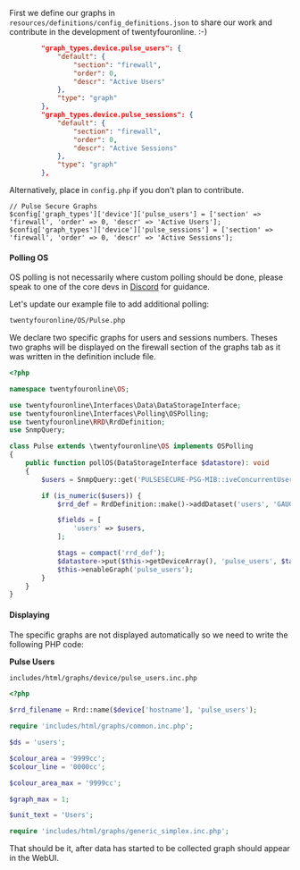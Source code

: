 First we define our graphs in `resources/definitions/config_definitions.json` to share
our work and contribute in the development of twentyfouronline. :-)

```json
        "graph_types.device.pulse_users": {
            "default": {
                "section": "firewall",
                "order": 0,
                "descr": "Active Users"
            },
            "type": "graph"
        },
        "graph_types.device.pulse_sessions": {
            "default": {
                "section": "firewall",
                "order": 0,
                "descr": "Active Sessions"
            },
            "type": "graph"
        },
```

Alternatively, place in `config.php` if you don't plan to contribute.

```config.php
// Pulse Secure Graphs
$config['graph_types']['device']['pulse_users'] = ['section' => 'firewall', 'order' => 0, 'descr' => 'Active Users'];
$config['graph_types']['device']['pulse_sessions'] = ['section' => 'firewall', 'order' => 0, 'descr' => 'Active Sessions'];
```

#### Polling OS

OS polling is not necessarily where custom polling should be done,
please speak to one of the core devs in
[Discord](https://t.libren.ms/discord) for guidance.

Let's update our example file to add additional polling:

```bash
twentyfouronline/OS/Pulse.php
```

We declare two specific graphs for users and sessions numbers. Theses
two graphs will be displayed on the firewall section of the graphs tab
as it was written in the definition include file.

```php
<?php

namespace twentyfouronline\OS;

use twentyfouronline\Interfaces\Data\DataStorageInterface;
use twentyfouronline\Interfaces\Polling\OSPolling;
use twentyfouronline\RRD\RrdDefinition;
use SnmpQuery;

class Pulse extends \twentyfouronline\OS implements OSPolling
{
    public function pollOS(DataStorageInterface $datastore): void
    {
        $users = SnmpQuery::get('PULSESECURE-PSG-MIB::iveConcurrentUsers.0')->value();

        if (is_numeric($users)) {
            $rrd_def = RrdDefinition::make()->addDataset('users', 'GAUGE', 0);

            $fields = [
                'users' => $users,
            ];

            $tags = compact('rrd_def');
            $datastore->put($this->getDeviceArray(), 'pulse_users', $tags, $fields);
            $this->enableGraph('pulse_users');
        }
    }
}
```

#### Displaying

The specific graphs are not displayed automatically so we need to
write the following PHP code:

**Pulse Users**

```bash
includes/html/graphs/device/pulse_users.inc.php
```

```php
<?php

$rrd_filename = Rrd::name($device['hostname'], 'pulse_users');

require 'includes/html/graphs/common.inc.php';

$ds = 'users';

$colour_area = '9999cc';
$colour_line = '0000cc';

$colour_area_max = '9999cc';

$graph_max = 1;

$unit_text = 'Users';

require 'includes/html/graphs/generic_simplex.inc.php';
```

That should be it, after data has started to be collected graph
should appear in the WebUI.




